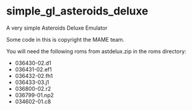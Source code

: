 # simple_gl_asteroids_deluxe
A very simple Asteroids Deluxe Emulator

Some code in this is copyright the MAME team. 

You will need the following roms from astdelux.zip in the roms directory:

- 036430-02.d1
- 036431-02.ef1
- 036432-02.fh1
- 036433-03.j1
- 036800-02.r2
- 036799-01.np2
- 034602-01.c8
